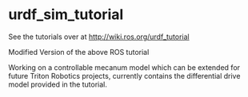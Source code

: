 # urdf_sim_tutorial
See the tutorials over at http://wiki.ros.org/urdf_tutorial

Modified Version of the above ROS tutorial

Working on a controllable mecanum model which can be extended for future Triton Robotics projects, currently contains the differential drive model provided in the tutorial.
